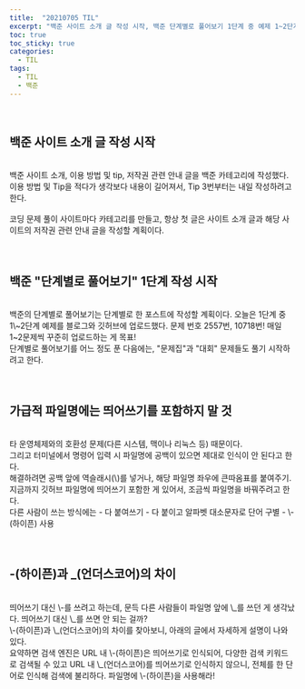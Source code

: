 ```yaml
---
title:  "20210705 TIL"
excerpt: "백준 사이트 소개 글 작성 시작, 백준 단계별로 풀어보기 1단계 중 예제 1~2단계 작성(2557번, 10718번), 가급적 파일명에 띄어쓰기를 쓰지 말 것. 하이픈과 언더스코어의 차이"
toc: true
toc_sticky: true
categories:
  - TIL
tags:
  - TIL
  - 백준
---
```

<br> 

## 백준 사이트 소개 글 작성 시작
 <br>
백준 사이트 소개, 이용 방법 및 tip, 저작권 관련 안내 글을 백준 카테고리에 작성했다.  
이용 방법 및 Tip을 적다가 생각보다 내용이 길어져서,
Tip 3번부터는 내일 작성하려고 한다.
<br>
<br>
 코딩 문제 풀이 사이트마다 카테고리를 만들고,  
항상 첫 글은 사이트 소개 글과 해당 사이트의 저작권 관련 안내 글을 작성할 계획이다.
<br>
<br>
<br>

## 백준 "단계별로 풀어보기" 1단계 작성 시작
<br>
 백준의 단계별로 풀어보기는 단계별로 한 포스트에 작성할 계획이다.  
오늘은 1단계 중 1\~2단계 예제를 블로그와 깃허브에 업로드했다.  
문제 번호 2557번, 10718번!  
매일 1~2문제씩 꾸준히 업로드하는 게 목표!  
<br>
 단계별로 풀어보기를 어느 정도 푼 다음에는,  
"문제집"과 "대회" 문제들도 풀기 시작하려고 한다.
<br>
<br>
<br>  

## 가급적 파일명에는 띄어쓰기를 포함하지 말 것
<br>
 타 운영체제와의 호환성 문제(다른 시스템, 맥이나 리눅스 등) 때문이다.
<br>
 그리고 터미널에서 명령어 입력 시 파일명에 공백이 있으면 제대로 인식이 안 된다고 한다.
<br>
 해결하려면 공백 앞에 역슬래시(\)를 넣거나,  
해당 파일명 좌우에 큰따옴표를 붙여주기.  
<br>
 지금까지 깃허브 파일명에 띄어쓰기 포함한 게 있어서,  
조금씩 파일명을 바꿔주려고 한다.
<br>
다른 사람이 쓰는 방식에는
- 다 붙여쓰기
- 다 붙이고 알파벳 대소문자로 단어 구별
- \-(하이픈) 사용
<br>
<br>
<br>

## \-(하이픈)과 \_(언더스코어)의 차이
<br>
띄어쓰기 대신 \-를 쓰려고 하는데, 
문득 다른 사람들이 파일명 앞에 \_를 쓰던 게 생각났다.
띄어쓰기 대신 \_를 쓰면 안 되는 걸까?
<br>
 \-(하이픈)과 \_(언더스코어)의 차이를 찾아보니,
아래의 글에서 자세하게 설명이 나와 있다.
<http://www.madtimes.org/news/articleView.html?idxno=4412>
<br>
요약하면  
검색 엔진은  
URL 내 \-(하이픈)은 띄어쓰기로 인식되어, 다양한 검색 키워드로 검색될 수 있고  
URL 내 \_(언더스코어)를 띄어쓰기로 인식하지 않으니, 전체를 한 단어로 인식해 검색에 불리하다.  
파일명에 \-(하이픈)을 사용해라!
<br>
<br>
